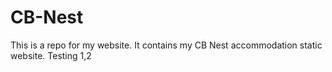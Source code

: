 # CB-Nest
This is a repo for my website. 
It contains my CB Nest accommodation static website. 
Testing 1,2

